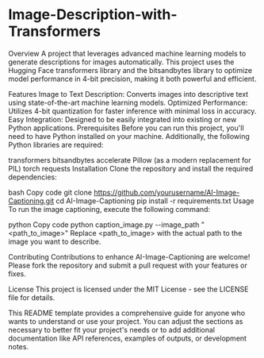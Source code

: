 # Image-Description-with-Transformers
Overview
A project that leverages advanced machine learning models to generate descriptions for images automatically. This project uses the Hugging Face transformers library and the bitsandbytes library to optimize model performance in 4-bit precision, making it both powerful and efficient.

Features
Image to Text Description: Converts images into descriptive text using state-of-the-art machine learning models.
Optimized Performance: Utilizes 4-bit quantization for faster inference with minimal loss in accuracy.
Easy Integration: Designed to be easily integrated into existing or new Python applications.
Prerequisites
Before you can run this project, you'll need to have Python installed on your machine. Additionally, the following Python libraries are required:

transformers
bitsandbytes
accelerate
Pillow (as a modern replacement for PIL)
torch
requests
Installation
Clone the repository and install the required dependencies:

bash
Copy code
git clone https://github.com/yourusername/AI-Image-Captioning.git
cd AI-Image-Captioning
pip install -r requirements.txt
Usage
To run the image captioning, execute the following command:

python
Copy code
python caption_image.py --image_path "<path_to_image>"
Replace <path_to_image> with the actual path to the image you want to describe.

Contributing
Contributions to enhance AI-Image-Captioning are welcome! Please fork the repository and submit a pull request with your features or fixes.

License
This project is licensed under the MIT License - see the LICENSE file for details.

This README template provides a comprehensive guide for anyone who wants to understand or use your project. You can adjust the sections as necessary to better fit your project's needs or to add additional documentation like API references, examples of outputs, or development notes.
